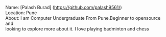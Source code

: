 Name: [Palash Burad] (https://github.com/palash9561/)<br/>
Location: Pune <br/>
About: I am Computer Undergraduate From Pune.Beginner to opensource and <br/>
        looking to explore more about it. I love playing badminton and chess
        
